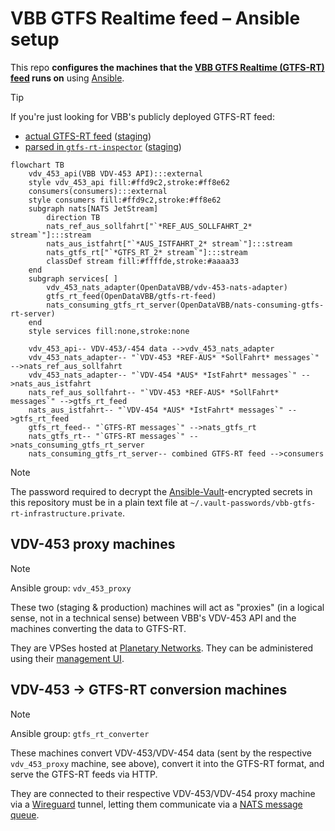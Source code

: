 # VBB GTFS Realtime feed – Ansible setup

This repo **configures the machines that the [VBB GTFS Realtime (GTFS-RT) feed](https://github.com/OpenDataVBB/gtfs-rt-feed) runs on** using [Ansible](https://docs.ansible.com/ansible/latest/index.html).

> [!TIP]
> If you're just looking for VBB's publicly deployed GTFS-RT feed:
> - [actual GTFS-RT feed](https://production.gtfsrt.vbb.de) ([staging](https://staging.gtfsrt.vbb.de))
> - [parsed in `gtfs-rt-inspector`](https://public-transport.github.io/gtfs-rt-inspector/?feedUrl=https%3A%2F%2Fproduction.gtfsrt.vbb.de%2Fdata&view=inspector) ([staging](https://public-transport.github.io/gtfs-rt-inspector/?feedUrl=https%3A%2F%2Fstaging.gtfsrt.vbb.de%2Fdata&view=inspector))

```mermaid
flowchart TB
    vdv_453_api(VBB VDV-453 API):::external
    style vdv_453_api fill:#ffd9c2,stroke:#ff8e62
    consumers(consumers):::external
    style consumers fill:#ffd9c2,stroke:#ff8e62
    subgraph nats[NATS JetStream]
        direction TB
        nats_ref_aus_sollfahrt["`*REF_AUS_SOLLFAHRT_2* stream`"]:::stream
        nats_aus_istfahrt["`*AUS_ISTFAHRT_2* stream`"]:::stream
        nats_gtfs_rt["`*GTFS_RT_2* stream`"]:::stream
        classDef stream fill:#ffffde,stroke:#aaaa33
    end
    subgraph services[ ]
        vdv_453_nats_adapter(OpenDataVBB/vdv-453-nats-adapter)
        gtfs_rt_feed(OpenDataVBB/gtfs-rt-feed)
        nats_consuming_gtfs_rt_server(OpenDataVBB/nats-consuming-gtfs-rt-server)
    end
    style services fill:none,stroke:none

    vdv_453_api-- VDV-453/-454 data -->vdv_453_nats_adapter
    vdv_453_nats_adapter-- "`VDV-453 *REF-AUS* *SollFahrt* messages`" -->nats_ref_aus_sollfahrt
    vdv_453_nats_adapter-- "`VDV-454 *AUS* *IstFahrt* messages`" -->nats_aus_istfahrt
    nats_ref_aus_sollfahrt-- "`VDV-453 *REF-AUS* *SollFahrt* messages`" -->gtfs_rt_feed
    nats_aus_istfahrt-- "`VDV-454 *AUS* *IstFahrt* messages`" -->gtfs_rt_feed
    gtfs_rt_feed-- "`GTFS-RT messages`" -->nats_gtfs_rt
    nats_gtfs_rt-- "`GTFS-RT messages`" -->nats_consuming_gtfs_rt_server
    nats_consuming_gtfs_rt_server-- combined GTFS-RT feed -->consumers
```

> [!NOTE]
> The password required to decrypt the [Ansible-Vault](https://docs.ansible.com/ansible/10/cli/ansible-vault.html)-encrypted secrets in this repository must be in a plain text file at `~/.vault-passwords/vbb-gtfs-rt-infrastructure.private`.

## VDV-453 proxy machines

> [!NOTE]
> Ansible group: `vdv_453_proxy`

These two (staging & production) machines will act as "proxies" (in a logical sense, not in a technical sense) between VBB's VDV-453 API and the machines converting the data to GTFS-RT.

They are VPSes hosted at [Planetary Networks](https://www.planetary-networks.de). They can be administered using their [management UI](https://console.planetary-networks.de:8800/).

## VDV-453 -> GTFS-RT conversion machines

> [!NOTE]
> Ansible group: `gtfs_rt_converter`

These machines convert VDV-453/VDV-454 data (sent by the respective `vdv_453_proxy` machine, see above), convert it into the GTFS-RT format, and serve the GTFS-RT feeds via HTTP.

They are connected to their respective VDV-453/VDV-454 proxy machine via a [Wireguard](https://www.wireguard.com) tunnel, letting them communicate via a [NATS message queue](https://nats.io).
